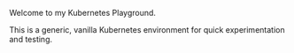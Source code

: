 Welcome to my Kubernetes Playground.

This is a generic, vanilla Kubernetes environment for quick experimentation and testing.